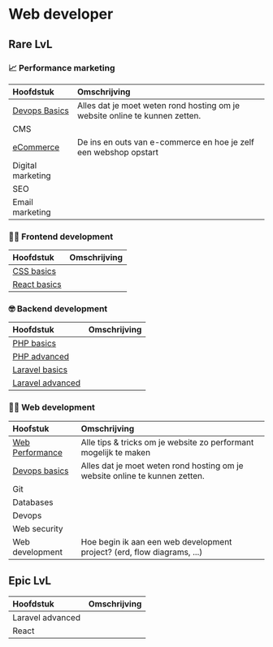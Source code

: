 # Web developer

## Rare LvL

### 📈 Performance marketing

| Hoofdstuk | Omschrijving |
| :--- | :--- |
| [Devops Basics](https://learn.mctantwerp.be/devops-basics/) | Alles dat je moet weten rond hosting om je website online te kunnen zetten. |
| CMS |  |
| [eCommerce](https://learn.mctantwerp.be/e-commerce/) | De ins en outs van e-commerce en hoe je zelf een webshop opstart |
| Digital marketing |  |
| SEO |  |
| Email marketing |  |

### 🧑‍🎨 Frontend development

| Hoofdstuk | Omschrijving |
| :--- | :--- |
| [CSS basics](https://learn.mctantwerp.be/css-basics/) |  |
| [React basics](https://learn.mctantwerp.be/react-basics/) |  |

### 🤓 Backend development

| Hoofdstuk | Omschrijving |
| :--- | :--- |
| [PHP basics](https://learn.mctantwerp.be/php-basics/) |  |
| [PHP advanced](https://learn.mctantwerp.be/php-advanced/) |  |
| [Laravel basics](https://learn.mctantwerp.be/laravel-basics/) |  |
| [Laravel advanced](https://learn.mctantwerp.be/laravel-advanced/) |  |

### 👩‍💼 Web development

| Hoofstuk | Omschrijving |
| :--- | :--- |
| [Web Performance](https://learn.mctantwerp.be/web-performance/) | Alle tips & tricks om je website zo performant mogelijk te maken |
| [Devops basics](https://learn.mctantwerp.be/devops-basics/) | Alles dat je moet weten rond hosting om je website online te kunnen zetten. |
| Git |  |
| Databases |  |
| Devops |  |
| Web security |  |
| Web development | Hoe begin ik aan een web development project? \(erd, flow diagrams, ...\) |

## Epic LvL

| Hoofdstuk | Omschrijving |
| :--- | :--- |
| Laravel advanced |  |
| React |  |
